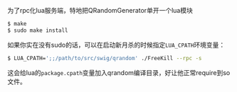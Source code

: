 为了rpc化lua服务端，特地把QRandomGenerator单开一个lua模块

```sh
$ make
$ sudo make install
```

如果你实在没有sudo的话，可以在启动新月杀的时候指定`LUA_CPATH`环境变量：

```sh
$ LUA_CPATH=';;/path/to/src/swig/qrandom' ./FreeKill --rpc -s
```

这会给lua的`package.cpath`变量加入qrandom编译目录，好让他正常require到so文件。
